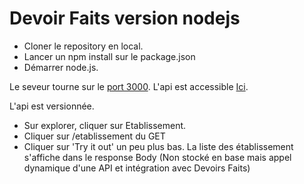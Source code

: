 # Devoir Faits version nodejs

* Cloner le repository en local.
* Lancer un npm install sur le package.json
* Démarrer node.js.

Le seveur tourne sur le [port 3000](http://localhost:3000).
L'api est accessible [Ici](http://localhost:3000/explorer).

L'api est versionnée.

* Sur explorer, cliquer sur Etablissement. 
* Cliquer sur /etablissement du GET
* Cliquer sur 'Try it out' un peu plus bas.
La liste des établissement s'affiche dans le response Body (Non stocké en base mais appel dynamique d'une API et intégration avec Devoirs Faits)
